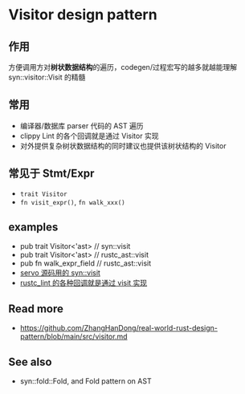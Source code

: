 # Visitor design pattern

## 作用
方便调用方对**树状数据结构**的遍历，codegen/过程宏写的越多就越能理解 syn::visitor::Visit 的精髓

## 常用
- 编译器/数据库 parser 代码的 AST 遍历
- clippy Lint 的各个回调就是通过 Visitor 实现
- 对外提供复杂树状数据结构的同时建议也提供该树状结构的 Visitor

## 常见于 Stmt/Expr
- `trait Visitor`
- `fn visit_expr()`, `fn walk_xxx()`

## examples
- pub trait Visitor<'ast> // syn::visit
- pub trait Visitor<'ast> // rustc_ast::visit
- pub fn walk_expr_field // rustc_ast::visit
- [servo 源码用的 syn::visit](https://github.com/servo/servo/blob/a3af32155fe74ab886862a56a75af06dee9ea9d5/components/style_derive/to_css.rs#L111)
- [rustc_lint 的各种回调就是通过 visit 实现](https://github.com/rust-lang/rust/blob/46b8e7488eae116722196e8390c1bd2ea2e396cf/compiler/rustc_lint/src/early.rs#L83>)

## Read more
- https://github.com/ZhangHanDong/real-world-rust-design-pattern/blob/main/src/visitor.md

## See also
- syn::fold::Fold, and Fold pattern on AST
